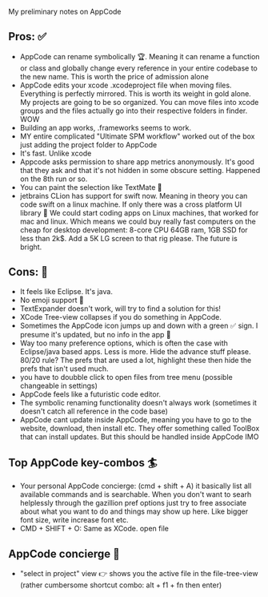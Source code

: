  My preliminary notes on AppCode<!--more--> 

## Pros: ✅
- AppCode can rename symbolically 🏆. Meaning it can rename a function or class and globally change every reference in your entire codebase to the new name. This is worth the price of admission alone
- AppCode edits your xcode .xcodeproject file when moving files. Everything is perfectly mirrored. This is worth its weight in gold alone. My projects are going to be so organized. You can move files into xcode groups and the files actually go into their respective folders in finder. WOW
- Building an app works, .frameworks seems to work.
- MY entire complicated "Ultimate SPM workflow" worked out of the box just adding the project folder to AppCode
- It's fast. Unlike xcode
- Appcode asks permission to share app metrics anonymously. It's good that they ask and that it's not hidden in some obscure setting. Happened on the 8th run or so. 
- You can paint the selection like TextMate 🎨
- jetbrains CLion has support for swift now. Meaning in theory you can code swift on a linux machine. If only there was a cross platform UI library 🤔 We could start coding apps on Linux machines, that worked for mac and linux. Which means we could buy really fast computers on the cheap for desktop development: 8-core CPU 64GB ram, 1GB SSD for less than 2k$. Add a 5K LG screen to that rig please. The future is bright.	

## Cons: 🚫
- It feels like Eclipse. It's java.
- No emoji support 🙁 
- TextExpander doesn't work, will try to find a solution for this!
- XCode Tree-view collapses if you do something in AppCode. 
- Sometimes the AppCode icon jumps up and down with a green ✅ sign. I presume it's updated, but no info in the app 🤔
- Way too many preference options, which is often the case with Eclipse/java based apps. Less is more. Hide the advance stuff please. 80/20 rule? The prefs that are used a lot, highlight these then hide the prefs that isn't used much.
- you have to doubble click to open files from tree menu (possible changeable in settings)
- AppCode feels like a futuristic code editor. 
- The symbolic renaming functionality doesn't always work (sometimes it doesn't catch all reference in the code base)
- AppCode cant update inside AppCode, meaning you have to go to the website, download, then install etc. They offer something called ToolBox that can install updates. But this should be handled inside AppCode IMO
## Top AppCode key-combos 🏄

- Your personal AppCode concierge: (cmd + shift + A) it basically list all available commands and is searchable. When you don't want to searh helplessly through the gazillion pref options just try to free associate  about what you want to do and things may show up here. Like bigger font size, write increase font etc. 
- CMD + SHIFT + O: Same as XCode. open file

## AppCode concierge 💁
- "select in project" view 👉 shows you the active file in the file-tree-view (rather cumbersome shortcut combo: alt + f1 + fn then enter)